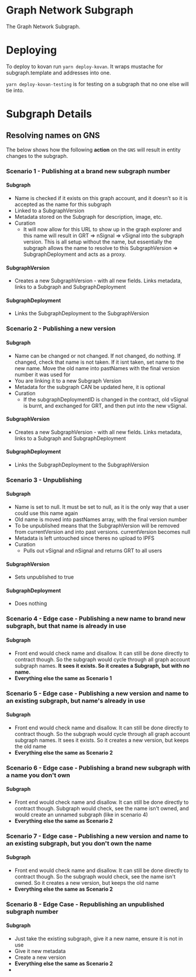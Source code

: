 # Graph Network Subgraph

The Graph Network Subgraph.

# Deploying

To deploy to kovan run `yarn deploy-kovan`. It wraps mustache for subgraph.template and addresses
into one. 

`yarn deploy-kovan-testing` is for testing on a subgraph that no one else will tie into. 

# Subgraph Details
## Resolving names on GNS
The below shows how the following **action** on the `GNS` will result in entity changes to the
subgraph.

### Scenario 1 - Publishing at a brand new subgraph number
#### Subgraph
- Name is checked if it exists on this graph account, and it doesn’t so it is accepted as the name
  for this subgraph
- Linked to a SubgraphVersion
- Metadata stored on the Subgraph for description, image, etc.
- Curation
  - It will now allow for this URL to show up in the graph explorer and this name will result 
    in GRT => nSignal => vSignal into the subgraph version. This is all setup without the name, but
    essentially the subgraph allows the name to resolve to this SubgraphVersion => SubgraphDeployment
    and acts as a proxy.
#### SubgraphVersion
- Creates a new SubgraphVersion - with all new fields. Links metadata, links to a Subgraph and
  SubgraphDeployment
#### SubgraphDeployment
- Links the SubgraphDeployment to the SubgraphVersion 

###  Scenario 2 - Publishing a new version
#### Subgraph
- Name can be changed or not changed. If not changed, do nothing. If changed, check that name is not
  taken. If it isnt taken, set name to the new name. Move the old name into pastNames with the final
  version number it was used for
- You are linking it to a new Subgraph Version
- Metadata for the subgraph CAN be updated here, it is optional
- Curation
  - If the subgraphDeploymentID is changed in the contract, old vSignal is burnt, and exchanged
    for GRT, and then put into the new vSignal. 
#### SubgraphVersion
- Creates a new SubgraphVersion - with all new fields. Links metadata, links to a Subgraph and
  SubgraphDeployment
#### SubgraphDeployment
- Links the SubgraphDeployment to the SubgraphVersion 

###  Scenario 3 - Unpublishing
#### Subgraph
- Name is set to null. It must be set to null, as it is the only way that a user could use this
  name again
- Old name is moved into pastNames array, with the final version number
- To be unpublished means that the SubgraphVersion will be removed from currentVersion and into
  past versions. currentVersion becomes null
- Metadata is left untouched since theres no upload to IPFS 
- Curation
  - Pulls out vSignal and nSignal and returns GRT to all users
#### SubgraphVersion
- Sets unpublished to true
#### SubgraphDeployment
- Does nothing

###  Scenario 4 - Edge case - Publishing a new name to brand new subgraph, but that name is already in use
#### Subgraph
- Front end would check name and disallow. It can still be done directly to contract though. So the
  subgraph would cycle through all graph account subgraph names. **It sees it exists. So it creates
  a Subgraph, but with no name.**
- **Everything else the same as Scenario 1**

###  Scenario 5 - Edge case - Publishing a new version and name to an existing subgraph, but name's already in use
#### Subgraph
- Front end would check name and disallow. It can still be done directly to contract though. So the
  subgraph would cycle through all graph account subgraph names. It sees it exists. So it creates
  a new version, but keeps the old name
- **Everything else the same as Scenario 2**


###  Scenario 6 - Edge case - Publishing a brand new subgraph with a name you don't own
#### Subgraph
- Front end would check name and disallow. It can still be done directly to contract though.
  Subgraph would check, see the name isn't owned, and would create an unnamed subgraph (like in
  scenario 4)
- **Everything else the same as Scenario 2**

###  Scenario 7 - Edge case - Publishing a new version and name to an existing subgraph, but you don't own the name
#### Subgraph
- Front end would check name and disallow. It can still be done directly to contract though. So the
  subgraph would check, see the name isn't owned. So it creates a new version, but keeps the old name
- **Everything else the same as Scenario 2**

###  Scenario 8 - Edge Case - Republishing an unpublished subgraph number
#### Subgraph
- Just take the existing subgraph, give it a new name, ensure it is not in use
- Give it new metadata
- Create a new version
- **Everything else the same as Scenario 2**
- 